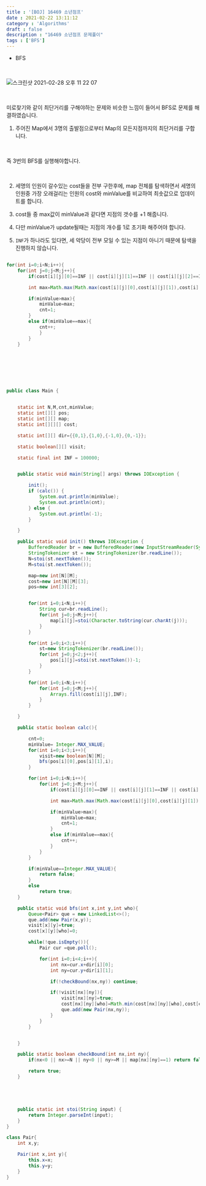 ```yaml
---
title : '[BOJ] 16469 소년점프'
date : 2021-02-22 13:11:12
category : 'Algorithms'
draft : false
description : "16469 소년점프 문제풀이"
tags : ['BFS']
---
```


* BFS


<br/>

![스크린샷 2021-02-28 오후 11 22 07](https://user-images.githubusercontent.com/57346393/109421903-9a388380-7a1c-11eb-8d56-0f516aa5f720.png)


<br/>

미로찾기와 같이 최단거리를 구해야하는 문제와 비슷한 느낌이 들어서 BFS로 문제를 해결하였습니다.

1. 주어진 Map에서 3명의 출발점으로부터 Map의 모든지점까지의 최단거리를 구합니다.

<br/>

즉 3번의 BFS를 실행해야합니다.

<br/>

2. 세명의 인원이 갈수있는 cost들을 전부 구한후에, map 전체를 탐색하면서 세명의 인원중 가장 오래걸리는 인원의 cost와 minValue를 비교하여 최솟값으로 업데이트를 합니다.

3. cost들 중 max값이 minValue과 같다면 지점의 갯수를 +1 해줍니다.

4. 다만 minValue가 update될때는 지점의 개수를 1로 초기화 해주어야 합니다.

5. `INF`가 하나라도 있다면, 세 악당이 전부 모일 수 있는 지점이 아니기 때문에 탐색을 진행하지 않습니다.

```java

for(int i=0;i<N;i++){
    for(int j=0;j<M;j++){
        if(cost[i][j][0]==INF || cost[i][j][1]==INF || cost[i][j][2]==INF) continue;

        int max=Math.max(Math.max(cost[i][j][0],cost[i][j][1]),cost[i][j][2]);

        if(minValue>max){
            minValue=max;
            cnt=1;
        }
        else if(minValue==max){
            cnt++;
            }
        }
    }

```




    

<br/>



<br/> <br/>

```java

public class Main {


    static int N,M,cnt,minValue;
    static int[][] pos;
    static int[][] map;
    static int[][][] cost;

    static int[][] dir={{0,1},{1,0},{-1,0},{0,-1}};

    static boolean[][] visit;

    static final int INF = 100000;


    public static void main(String[] args) throws IOException {

        init();
        if (calc()) {
            System.out.println(minValue);
            System.out.println(cnt);
        } else {
            System.out.println(-1);
        }

    }

    public static void init() throws IOException {
        BufferedReader br = new BufferedReader(new InputStreamReader(System.in));
        StringTokenizer st = new StringTokenizer(br.readLine());
        N=stoi(st.nextToken());
        M=stoi(st.nextToken());

        map=new int[N][M];
        cost=new int[N][M][3];
        pos=new int[3][2];


        for(int i=0;i<N;i++){
            String cur=br.readLine();
            for(int j=0;j<M;j++){
                map[i][j]=stoi(Character.toString(cur.charAt(j)));
            }
        }

        for(int i=0;i<3;i++){
            st=new StringTokenizer(br.readLine());
            for(int j=0;j<2;j++){
                pos[i][j]=stoi(st.nextToken())-1;
            }
        }

        for(int i=0;i<N;i++){
            for(int j=0;j<M;j++){
                Arrays.fill(cost[i][j],INF);
            }
        }

    }

    public static boolean calc(){

        cnt=0;
        minValue= Integer.MAX_VALUE;
        for(int i=0;i<3;i++){
            visit=new boolean[N][M];
            bfs(pos[i][0],pos[i][1],i);
        }

        for(int i=0;i<N;i++){
            for(int j=0;j<M;j++){
                if(cost[i][j][0]==INF || cost[i][j][1]==INF || cost[i][j][2]==INF) continue;

                int max=Math.max(Math.max(cost[i][j][0],cost[i][j][1]),cost[i][j][2]);

                if(minValue>max){
                    minValue=max;
                    cnt=1;
                }
                else if(minValue==max){
                    cnt++;
                }
            }
        }

        if(minValue==Integer.MAX_VALUE){
            return false;
        }
        else
            return true;
    }

    public static void bfs(int x,int y,int who){
        Queue<Pair> que = new LinkedList<>();
        que.add(new Pair(x,y));
        visit[x][y]=true;
        cost[x][y][who]=0;

        while(!que.isEmpty()){
            Pair cur =que.poll();

            for(int i=0;i<4;i++){
                int nx=cur.x+dir[i][0];
                int ny=cur.y+dir[i][1];

                if(!checkBound(nx,ny)) continue;

                if(!visit[nx][ny]){
                    visit[nx][ny]=true;
                    cost[nx][ny][who]=Math.min(cost[nx][ny][who],cost[cur.x][cur.y][who]+1);
                    que.add(new Pair(nx,ny));
                }
            }
        }


    }

    public static boolean checkBound(int nx,int ny){
        if(nx<0 || nx>=N || ny<0 || ny>=M || map[nx][ny]==1) return false;

        return true;
    }





    public static int stoi(String input) {
        return Integer.parseInt(input);
    }
}

class Pair{
    int x,y;

    Pair(int x,int y){
        this.x=x;
        this.y=y;
    }
}


```